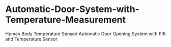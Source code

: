 # Automatic-Door-System-with-Temperature-Measurement
Human Body Temperature Sensed Automatic Door Opening System with PIR and Temperature Sensor
